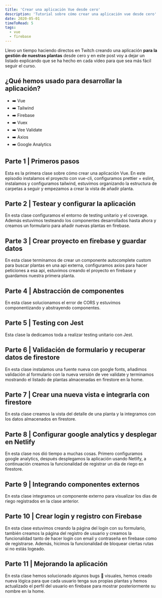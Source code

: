 ```yaml
---
title: 'Crear una aplicación Vue desde cero'
description: 'Tutorial sobre cómo crear una aplicación vue desde cero'
date: 2020-05-01
timeToRead: 5
tags:
  - vue
  - firebase
---
```


Llevo un tiempo haciendo directos en <the-link url="https://twitch.tv/pablosirera">Twitch</the-link> creando una aplicación <b>para la gestión de nuestras plantas</b> desde cero y en este post voy a dejar un listado explicando que se ha hecho en cada vídeo para que sea más fácil seguir el curso.

## ¿Qué hemos usado para desarrollar la aplicación?

- ➡️ Vue
- ➡️ Tailwind
- ➡️ Firebase
- ➡️ Vuex
- ➡️ Vee Validate
- ➡️ Axios
- ➡️ Google Analytics

## Parte 1 | Primeros pasos

Esta es la primera clase sobre cómo crear una aplicación <span class="vue">Vue</span>. En este episodio instalamos el proyecto con <span class="code">vue-cli</span>, configuramos prettier + eslint, instalamos y configuramos tailwind, estuvimos organizando la estructura de carpetas a seguir y empezamos a crear la vista de añadir planta.

<youtube-embed-lite class="yt-video" vid="4zD3lNXz00k"></youtube-embed-lite>

## Parte 2 | Testear y configurar la aplicación

En esta clase configuramos el entorno de testing unitario y el coverage. Además estuvimos testeando los componentes desarrollados hasta ahora y creamos un formulario para añadir nuevas plantas en firebase.

<youtube-embed-lite class="yt-video" vid="sOILjmOmemc"></youtube-embed-lite>

## Parte 3 | Crear proyecto en firebase y guardar datos

En esta clase terminamos de crear un componente autocomplete custom para buscar plantas en una api externa, configuramos axios para hacer peticiones a esa api, estuvimos creando el proyecto en firebase y guardamos nuestra primera planta.

<youtube-embed-lite class="yt-video" vid="yXkypHllKYE"></youtube-embed-lite>

## Parte 4 | Abstracción de componentes

En esta clase solucionamos el error de CORS y estuvimos componentizando y abstrayendo componentes.

<youtube-embed-lite class="yt-video" vid="rU6qW0K9Q_U"></youtube-embed-lite>

## Parte 5 | Testing con Jest

Esta clase la dedicamos toda a realizar testing unitario con Jest.

<youtube-embed-lite class="yt-video" vid="4zoP2NVBCXo"></youtube-embed-lite>

## Parte 6 | Validación de formulario y recuperar datos de firestore

En esta clase instalamos una fuente nueva con google fonts, añadimos validación al formulario con la nueva versión de vee validate y terminamos mostrando el listado de plantas almacenadas en firestore en la home.

<youtube-embed-lite class="yt-video" vid="bmbnkXNTVzg"></youtube-embed-lite>

## Parte 7 | Crear una nueva vista e integrarla con firestore

En esta clase creamos la vista del detalle de una planta y la integramos con los datos almacenados en firestore.

<youtube-embed-lite class="yt-video" vid="7nrxwAgRLGU"></youtube-embed-lite>

## Parte 8 | Configurar google analytics y desplegar en Netlify

En esta clase nos dió tiempo a muchas cosas. Primero configuramos google analytics, después desplegamos la aplicación usando Netlify, a continuación creamos la funcionalidad de registrar un día de riego en firestore.

<youtube-embed-lite class="yt-video" vid="jz9KgbfQt5w"></youtube-embed-lite>

## Parte 9 | Integrando componentes externos

En esta clase integramos un componente externo para visualizar los días de riego registrados en la clase anterior.

<youtube-embed-lite class="yt-video" vid="atUPHxemf2o"></youtube-embed-lite>

## Parte 10 | Crear login y registro con Firebase

En esta clase estuvimos creando la página del login con su formulario, también creamos la página del registro de usuario y creamos la funcionalidad tanto de hacer login con email y contraseña en firebase como de registrarse. Además, hicimos la funcionalidad de bloquear ciertas rutas si no estás logeado.

<youtube-embed-lite class="yt-video" vid="5QmYxDQpttA"></youtube-embed-lite>

## Parte 11 | Mejorando la aplicación

En esta clase hemos solucionado algunos bugs 🐛 visuales, hemos creado nueva lógica para que cada usuario tenga sus propias plantas y hemos actualizado el perfil del usuario en firebase para mostrar posteriormente su nombre en la home.

<youtube-embed-lite class="yt-video" vid="McZZrYNBhTc"></youtube-embed-lite>

